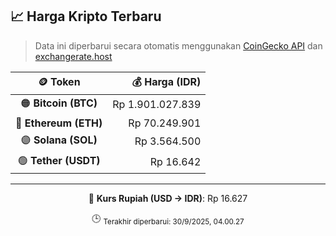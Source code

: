 

<!-- HARGA_KRIPTO -->
## 📈 Harga Kripto Terbaru

> Data ini diperbarui secara otomatis menggunakan [CoinGecko API](https://www.coingecko.com/) dan [exchangerate.host](https://exchangerate.host/)

<div align="center">

| 🪙 Token | 💰 Harga (IDR) |
|:------:|---------------:|
| 🟠 **Bitcoin (BTC)**   | Rp 1.901.027.839 |
| 🔵 **Ethereum (ETH)**  | Rp 70.249.901 |
| 🟣 **Solana (SOL)**    | Rp 3.564.500 |
| 🟢 **Tether (USDT)**   | Rp 16.642 |

---

💱 **Kurs Rupiah (USD → IDR)**: Rp 16.627

🕒 <sub>Terakhir diperbarui: 30/9/2025, 04.00.27</sub>

</div>
<!-- /HARGA_KRIPTO -->